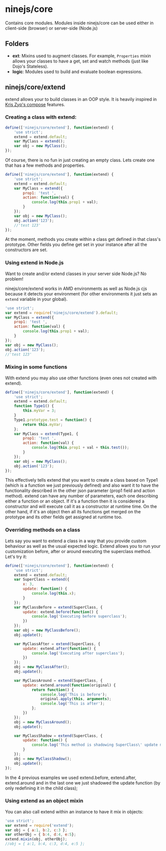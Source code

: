 # ninejs/core

Contains core modules.
Modules inside ninejs/core can be used either in client-side (browser) or server-side (Node.js)

## Folders

- **ext**: Mixins used to augment classes. For example, `Properties` mixin allows your classes to have a get, set and watch methods (just like Dojo's Stateless).
- **logic**: Modules used to build and evaluate boolean expressions.

## ninejs/core/extend

extend allows your to build classes in an OOP style. It is heavily inspired in [Kris Zyp's compose](https://github.com/kriszyp/compose "kris zyp's compose") features.

### Creating a class with extend:

```javascript
define(['ninejs/core/extend'], function(extend) {
	'use strict';
	extend = extend.default;
	var MyClass = extend();
	var obj = new MyClass();
});
```

Of course, there is no fun in just creating an empty class. Lets create one that has a few methods and properties.

```javascript
define(['ninejs/core/extend'], function(extend) {
	'use strict';
	extend = extend.default;
	var MyClass = extend({
		prop1: 'test ',
		action: function(val) {
			console.log(this.prop1 + val);
		}
	});
	var obj = new MyClass();
	obj.action('123');
	//'test 123'
});
```
At the moment, methods you create within a class get defined in that class's prototype. Other fields you define get set in your instance after all the constructors are set.

### Using extend in Node.js

Want to create and/or extend classes in your server side Node.js? No problem!

ninejs/core/extend works in AMD environments as well as Node.js cjs because it detects your environment (for other environments it just sets an `extend` variable in your global).

```javascript
'use strict';
var extend = require('ninejs/core/extend').default;
var MyClass = extend({
	prop1: 'test ',
	action: function(val) {
		console.log(this.prop1 + val);
	}
});
var obj = new MyClass();
obj.action('123');
//'test 123'
```

### Mixing in some functions

With extend you may also use other functions (even ones not created with extend).

```javascript
define(['ninejs/core/extend'], function(extend) {
	'use strict';
	extend = extend.default;
	function Type1() {
		this.myVar = 3;
	}
	Type1.prototype.test = function() {
		return this.myVar;
	};
	var MyClass = extend(Type1, {
		prop1: 'test ',
		action: function(val) {
			console.log(this.prop1 + val + this.test());
		}
	});
	var obj = new MyClass();
	obj.action('123');
});
```

This effectively tells extend that you want to create a class based on Type1 (which is a function we just previously defined) and also want it to have the functionality described in the other json parameter (prop1 field and action method).
extend can have any number of parameters, each one describing either a function or an object. If it's a function then it is considered a constructor and will execute call it as a constructor at runtime time. On the other hand, if it's an object then all its functions get merged on the prototype and its other fields get assigned at runtime too.

### Overriding methods on a class

Lets say you want to extend a class in a way that you provide custom behaviour as well as the usual expected logic. Extend allows you to run your customization before, after or around executing the superclass method. Let's try it:

```javascript
define(['ninejs/core/extend'], function(extend) {
	'use strict';
	extend = extend.default;
	var SuperClass = extend({
		x: 3,
		update: function() {
			console.log(this.x);
		}
	});
	var MyClassBefore = extend(SuperClass, {
		update: extend.before(function() {
			console.log('Executing before superclass');
		})
	});
	var obj = new MyClassBefore();
	obj.update();

	var MyClassAfter = extend(SuperClass, {
		update: extend.after(function() {
			console.log('Executing after superclass');
		})
	});
	obj = new MyClassAfter();
	obj.update();

	var MyClassAround = extend(SuperClass, {
		update: extend.around(function(original) {
			return function() {
				console.log('This is before');
				original.apply(this, arguments);
				console.log('This is after');
			};
		})
	});
	obj = new MyClassAround();
	obj.update();

	var MyClassShadow = extend(SuperClass, {
		update: function() {
			console.log('This method is shadowing SuperClass\' update method');
		}
	});
	obj = new MyClassShadow();
	obj.update();
});
```

In the 4 previous examples we used extend.before, extend.after, extend.around and in the last one we just shadowed the update function (by only redefining it in the child class);

### Using extend as an object mixin

You can also call extend within an instance to have it mix in objects:

```javascript
'use strict';
var extend = require('extend');
var obj = { a:1, b:2, c:3 };
var otherObj = { b:4, d:4, e:5};
extend.mixin(obj, otherObj);
//obj = { a:1, b:4, c:3, d:4, e:5 };
```